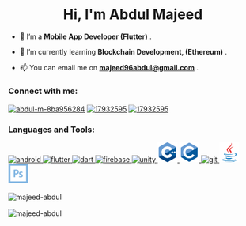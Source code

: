 <h1 align="center">Hi, I'm Abdul Majeed</h1>

- 🔭 I’m a **Mobile App Developer (Flutter)** .

- 🌱 I’m currently learning **Blockchain Development, (Ethereum)** .

- 📫 You can email me on **majeed96abdul@gmail.com** .

<h3 align="left">Connect with me:</h3>
<p align="left">
<a href="https://linkedin.com/in/abdul-m-8ba956284" target="blank"><img align="center" src="https://raw.githubusercontent.com/rahuldkjain/github-profile-readme-generator/master/src/images/icons/Social/linked-in-alt.svg" alt="abdul-m-8ba956284" height="30" width="40" /></a>
<a href="https://stackoverflow.com/users/17932595" target="blank"><img align="center" src="https://raw.githubusercontent.com/rahuldkjain/github-profile-readme-generator/master/src/images/icons/Social/stack-overflow.svg" alt="17932595" height="30" width="40" /></a>
<a href="https://ethereum.stackexchange.com/users/125013/" target="blank"><img align="center" src="https://cdn.sstatic.net/Sites/ethereum/Img/logo.svg" alt="17932595" height="30" /></a>
</p>

<h3 align="left">Languages and Tools:</h3>
<p align="left">
  <a href="https://developer.android.com" target="_blank" rel="noreferrer"><img src="https://developer.android.com/static/images/logos/android.svg" alt="android" height="50"/> </a> 
  <a href="https://flutter.dev" target="_blank" rel="noreferrer"> <img src="https://www.vectorlogo.zone/logos/flutterio/flutterio-icon.svg" alt="flutter" height="40"/> </a> 
  <a href="https://dart.dev" target="_blank" rel="noreferrer"> <img src="https://www.vectorlogo.zone/logos/dartlang/dartlang-icon.svg" alt="dart" width="40" height="40"/> </a> 
  <a href="https://firebase.google.com/" target="_blank" rel="noreferrer"> <img src="https://www.vectorlogo.zone/logos/firebase/firebase-icon.svg" alt="firebase" width="40" height="40"/> </a> 
  <a href="https://unity.com/" target="_blank" rel="noreferrer"> <img src="https://www.vectorlogo.zone/logos/unity3d/unity3d-icon.svg" alt="unity" width="40" height="40"/> </a>
  <a href="https://www.w3schools.com/cpp/" target="_blank" rel="noreferrer"> <img src="https://raw.githubusercontent.com/devicons/devicon/master/icons/cplusplus/cplusplus-original.svg" alt="cplusplus" width="40" height="40"/> </a> 
  <a href="https://www.cprogramming.com/" target="_blank" rel="noreferrer"> <img src="https://raw.githubusercontent.com/devicons/devicon/master/icons/c/c-original.svg" alt="c" width="40" height="40"/> </a> 
  <a href="https://git-scm.com/" target="_blank" rel="noreferrer"> <img src="https://www.vectorlogo.zone/logos/git-scm/git-scm-icon.svg" alt="git" width="40" height="40"/> </a> 
  <a href="https://www.java.com" target="_blank" rel="noreferrer"> <img src="https://raw.githubusercontent.com/devicons/devicon/master/icons/java/java-original.svg" alt="java" width="40" height="40"/> </a> 
  <a href="https://www.photoshop.com/en" target="_blank" rel="noreferrer"> <img src="https://raw.githubusercontent.com/devicons/devicon/master/icons/photoshop/photoshop-line.svg" alt="photoshop" width="40" height="40"/> </a> </p>
<p><img align="center" src="https://github-readme-streak-stats.herokuapp.com?user=majeed-abdul&theme=dark" alt="majeed-abdul" /></p>
<p><img align="center" src="https://github-readme-stats.vercel.app/api/top-langs?username=majeed-abdul&show_icons=true&locale=en&layout=compact&theme=dark" alt="majeed-abdul" /></p>


